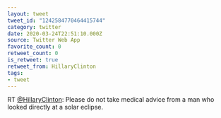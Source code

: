 ```yaml
---
layout: tweet
tweet_id: "1242584770464415744"
category: twitter
date: 2020-03-24T22:51:10.000Z
source: Twitter Web App
favorite_count: 0
retweet_count: 0
is_retweet: true
retweet_from: HillaryClinton
tags:
- tweet
---
```


RT [@HillaryClinton](https://twitter.com/@HillaryClinton): Please do not take medical advice from a man who looked directly at a solar eclipse.
